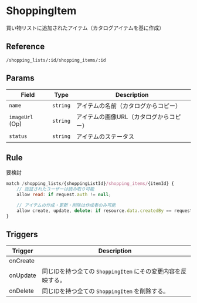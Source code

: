 # ShoppingItem

買い物リストに追加されたアイテム（カタログアイテムを基に作成）

## Reference

```
/shopping_lists/:id/shopping_items/:id
```

## Params

| Field           | Type     | Description                             |
| --------------- | -------- | --------------------------------------- |
| `name`          | `string` | アイテムの名前（カタログからコピー）    |
| `imageUrl` (Op) | `string` | アイテムの画像URL（カタログからコピー） |
| `status`        | `string` | アイテムのステータス                    |


## Rule

要検討
```javascript
match /shopping_lists/{shoppingListId}/shopping_items/{itemId} {
    // 認証されたユーザーは読み取り可能
    allow read: if request.auth != null;

    // アイテムの作成・更新・削除は作成者のみ可能
    allow create, update, delete: if resource.data.createdBy == request.auth.uid;
}
```

## Triggers

| Trigger  | Description                                                  |
| -------- | ------------------------------------------------------------ |
| onCreate |                                                              |
| onUpdate | 同じIDを持つ全ての `ShoppingItem` にその変更内容を反映する。 |
| onDelete | 同じIDを持つ全ての `ShoppingItem` を削除する。               |